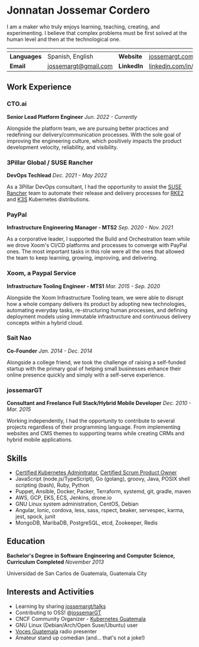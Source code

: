 # Jonnatan Jossemar Cordero

I am a maker who truly enjoys learning, teaching, creating, and experimenting. I
believe that complex problems must be first solved at the human level and then
at the technological one.

| <!-- -->      | <!-- -->                 | <!-- -->      | <!-- -->
|:---           |:---                      |:---           |:---
| **Languages** | Spanish, English         | **Website**   | [jossemargt.com](https://jossemargt.com/en)
| **Email**     | jossemargt@gmail.com     | **LinkedIn**  | [linkedin.com/in/jossemargt](https://linkedin.com/in/jossemargt/)

## Work Experience

### CTO.ai

**Senior Lead Platform Engineer**
*Jun. 2022 - Currently*

Alongside the platform team, we are pursuing better practices and redefining
our delivery/communication processes. With the sole goal of improving the
engineering culture, which positively impacts the product development velocity,
reliability, and visibility.

### 3Pillar Global / SUSE Rancher

**DevOps Techlead**
*Dec. 2021 - May 2022*

As a 3Pillar DevOps consultant, I had the opportunity to assist the
[SUSE Rancher](https://www.suse.com/products/suse-rancher/) team to automate
their release and delivery processes for [RKE2](https://docs.rke2.io/) and
[K3S](https://k3s.io/) Kubernetes distributions.

### PayPal

**Infrastructure Engineering Manager - MTS2**
*Sep. 2020 - Nov. 2021*

As a corporative leader, I supported the Build and Orchestration team while we
drove Xoom's CI/CD platforms and processes to converge with PayPal ones. The
most important tasks in this role were all the ones that allowed the team to
keep learning, growing, improving, and delivering.

### Xoom, a Paypal Service

**Infrastructure Tooling Engineer - MTS1**
*Mar. 2015 - Sep. 2020*

Alongside the Xoom Infrastructure Tooling team, we were able to disrupt how a
whole company delivers its product by adopting new technologies, automating
everyday tasks, re-structuring human processes, and defining deployment models
using immutable infrastructure and continuous delivery concepts within a hybrid
cloud.

### Sait Nao

**Co-Founder**
*Jan. 2014 - Dec. 2014*

Alongside a college friend, we took the challenge of raising a self-funded
startup with the primary goal of helping small businesses enhance their online
presence quickly and simply with a self-serve experience.

### jossemarGT

**Consultant and Freelance Full Stack/Hybrid Mobile Developer**
*Dec. 2010 - Mar. 2015*

Working independently, I had the opportunity to contribute to several projects
regardless of their programming language. From implementing websites and CMS
themes to supporting teams while creating CRMs and hybrid mobile applications.

## Skills

- [Certified Kubernetes Adminitrator](https://www.credly.com/badges/b0e6f8e1-5480-4d86-98a3-68a77e78b88a), [Certified Scrum Product Owner](https://bcert.me/bc/html/show-badge.html?b=bguqpmhl)
- JavaScript (node.js/TypeScript), Go (golang), groovy, Java, POSIX shell scripting (bash), Ruby, Python
- Puppet, Ansible, Docker, Packer, Terraform, systemd, git, gradle, maven
- AWS, GCP, EKS, ECS, Jenkins, drone.io
- GNU Linux system administration, CentOS, Debian
- Angular, Ionic, cordova, less, sass, rspect, beaker, servespec, karma, jest, spock, junit
- MongoDB, MaribaDB, PostgreSQL, etcd, Zookeeper, Redis

## Education

**Bachelor's Degree in Software Engineering and Computer Science, Curriculum Completed**
*November 2013*

Universidad de San Carlos de Guatemala, Guatemala City

## Interests and Activities

- Learning by sharing [jossemargt/talks](https://jossemargt.github.io/talks/)
- Contributing to OSS! @[jossemarGT](http://github.com/jossemargt)
- CNCF Community Organizer - [Kubernetes Guatemala](https://community.cncf.io/kubernetes-guatemala/#team-list)
- GNU Linux (Debian/Arch/Open Suse/Ubuntu) user
- [Voces Guatemala](https://voces.com.gt/) radio presenter
- Amateur stand up comedian (and... that's not a joke!)

